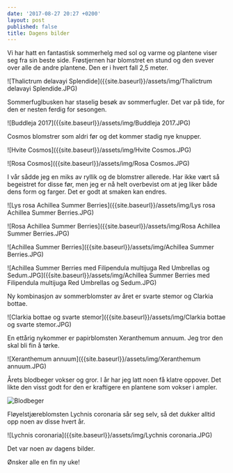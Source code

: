 ```yaml
---
date: '2017-08-27 20:27 +0200'
layout: post
published: false
title: Dagens bilder
---
```


Vi har hatt en fantastisk sommerhelg med sol og varme og plantene viser seg fra sin beste side. 
Frøstjernen har blomstret en stund og den svever over alle de andre plantene. Den er i hvert fall 2,5 meter. 

![Thalictrum delavayi Splendide]({{site.baseurl}}/assets/img/Thalictrum delavayi Splendide.JPG)

Sommerfuglbusken har staselig besøk av sommerfugler. Det var på tide, for den er nesten ferdig for sesongen. 

![Buddleja 2017]({{site.baseurl}}/assets/img/Buddleja 2017.JPG)

<!--more-->

Cosmos blomstrer som aldri før og det kommer stadig nye knupper. 

![Hvite Cosmos]({{site.baseurl}}/assets/img/Hvite Cosmos.JPG)

![Rosa Cosmos]({{site.baseurl}}/assets/img/Rosa Cosmos.JPG)

I vår sådde jeg en miks av ryllik og de blomstrer allerede. Har ikke vært så begeistret for disse før, men jeg er nå helt overbevist om at jeg liker både dens form og farger. Det er godt at smaken kan endres.

![Lys rosa Achillea Summer Berries]({{site.baseurl}}/assets/img/Lys rosa Achillea Summer Berries.JPG)

![Rosa Achillea Summer Berries]({{site.baseurl}}/assets/img/Rosa Achillea Summer Berries.JPG)

![Achillea Summer Berries]({{site.baseurl}}/assets/img/Achillea Summer Berries.JPG)

![Achillea Summer Berries med Filipendula multijuga Red Umbrellas og Sedum.JPG]({{site.baseurl}}/assets/img/Achillea Summer Berries med Filipendula multijuga Red Umbrellas og Sedum.JPG)

Ny kombinasjon av sommerblomster av året er svarte stemor og Clarkia bottae. 

![Clarkia bottae og svarte stemor]({{site.baseurl}}/assets/img/Clarkia bottae og svarte stemor.JPG)

En ettårig nykommer er papirblomsten Xeranthemum annuum. Jeg tror den skal bli fin å tørke. 

![Xeranthemum annuum]({{site.baseurl}}/assets/img/Xeranthemum annuum.JPG)

Årets blodbeger vokser og gror. I år har jeg latt noen få klatre oppover. Det likte den visst godt for den er kraftigere en plantene som vokser i ampler.

![Blodbeger]({{site.baseurl}}/assets/img/Blodbeger.JPG)

Fløyelstjæreblomsten Lychnis coronaria sår seg selv, så det dukker alltid opp noen av disse hvert år.

![Lychnis coronaria]({{site.baseurl}}/assets/img/Lychnis coronaria.JPG)

Det var noen av dagens bilder. 

Ønsker alle en fin ny uke!







